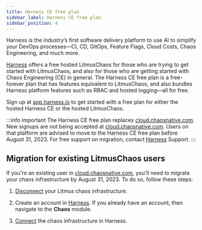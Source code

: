 ```yaml
---
title: Harness CE free plan
sidebar_label: Harness CE free plan
sidebar_position: 4
---
```


Harness is the industry’s first software delivery platform to use AI to simplify your DevOps processes—CI, CD, GitOps, Feature Flags, Cloud Costs, Chaos Engineering, and much more. 

[Harness](https://harness.io) offers a free hosted LitmusChaos for those who are trying to get started with LitmusChaos, and also for those who are getting started with Chaos Engineering (CE) in general. The Harness CE free plan is a free-forever plan that has features equivalent to LitmusChaos, and also bundles Harness platform features such as RBAC and hosted logging—all for free.

Sign up at [app.harness.io](https://app.harness.io) to get started with a free plan for either the hosted Harness CE or the hosted LitmusChaos. 

:::info important
The Harness CE free plan replaces [cloud.chaosnative.com](https://cloud.chaosnative.com/signin). New signups are not being accepted at [cloud.chaosnative.com](https://cloud.chaosnative.com/signin). Users on that platform are advised to move to the Harness CE free plan before August 31, 2023. For free support on migration, contact [Harness](https://harness.io) Support.
:::


## Migration for existing LitmusChaos users

If you're an existing user in [cloud.chaosnative.com](https://cloud.chaosnative.com/signin), you'll need to migrate your chaos infrastructure by August 31, 2023. To do so, follow these steps:

1. [Disconnect](https://docs.litmuschaos.io/docs/user-guides/uninstall-litmus) your Litmus chaos infrastructure.

1. Create an account in [Harness](https://app.harness.io/). If you already have an account, then navigate to the **Chaos** module.

1. [Connect](/docs/chaos-engineering/configure-chaos-experiments/chaos-infrastructure/connect-chaos-infrastructures) the chaos infrastructure in Harness.


